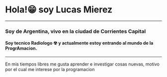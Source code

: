 # Hola!😁 soy Lucas Mierez 
-----
### Soy de Argentina, vivo en la ciudad de Corrientes Capital
#### Soy tecnico Radiologo ☢ y actualmente estoy entrando al mundo de la ProgrAmacion.
------
En mis tiempos libres me gusta aprender e investigar cosas nuevas, motivo por el cual me interese por la programacion
